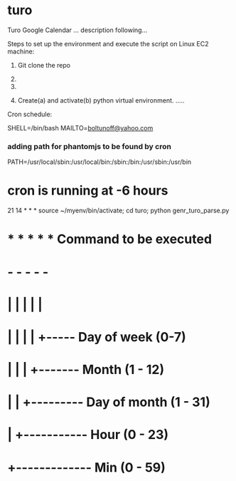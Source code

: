 # turo

Turo Google Calendar ... description following... 



Steps to set up the environment and execute the script on Linux EC2 machine:
1. Git clone the repo

2. 

3. 
4. Create(a) and activate(b) python virtual environment. .....

Cron schedule:

SHELL=/bin/bash
MAILTO=boltunoff@yahoo.com
### adding path for phantomjs to be found by cron
PATH=/usr/local/sbin:/usr/local/bin:/sbin:/bin:/usr/sbin:/usr/bin
# cron is running at -6 hours
21 14 * * * source ~/myenv/bin/activate; cd turo; python genr_turo_parse.py

# * * * * * Command to be executed
# - - - - -
# | | | | |
# | | | | +----- Day of week (0-7)
# | | | +------- Month (1 - 12)
# | | +--------- Day of month (1 - 31)
# | +----------- Hour (0 - 23)
#  +------------- Min (0 - 59)
